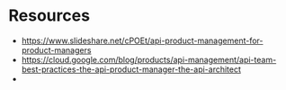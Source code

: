 # Resources
- https://www.slideshare.net/cPOEt/api-product-management-for-product-managers
- https://cloud.google.com/blog/products/api-management/api-team-best-practices-the-api-product-manager-the-api-architect
- 